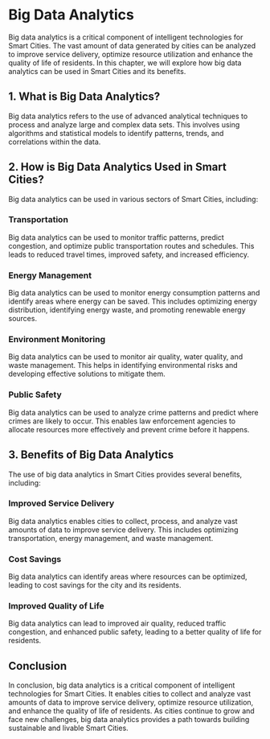 Big Data Analytics
========================================================================

Big data analytics is a critical component of intelligent technologies for Smart Cities. The vast amount of data generated by cities can be analyzed to improve service delivery, optimize resource utilization and enhance the quality of life of residents. In this chapter, we will explore how big data analytics can be used in Smart Cities and its benefits.

1\. What is Big Data Analytics?
------------------------------

Big data analytics refers to the use of advanced analytical techniques to process and analyze large and complex data sets. This involves using algorithms and statistical models to identify patterns, trends, and correlations within the data.

2\. How is Big Data Analytics Used in Smart Cities?
--------------------------------------------------

Big data analytics can be used in various sectors of Smart Cities, including:

### Transportation

Big data analytics can be used to monitor traffic patterns, predict congestion, and optimize public transportation routes and schedules. This leads to reduced travel times, improved safety, and increased efficiency.

### Energy Management

Big data analytics can be used to monitor energy consumption patterns and identify areas where energy can be saved. This includes optimizing energy distribution, identifying energy waste, and promoting renewable energy sources.

### Environment Monitoring

Big data analytics can be used to monitor air quality, water quality, and waste management. This helps in identifying environmental risks and developing effective solutions to mitigate them.

### Public Safety

Big data analytics can be used to analyze crime patterns and predict where crimes are likely to occur. This enables law enforcement agencies to allocate resources more effectively and prevent crime before it happens.

3\. Benefits of Big Data Analytics
---------------------------------

The use of big data analytics in Smart Cities provides several benefits, including:

### Improved Service Delivery

Big data analytics enables cities to collect, process, and analyze vast amounts of data to improve service delivery. This includes optimizing transportation, energy management, and waste management.

### Cost Savings

Big data analytics can identify areas where resources can be optimized, leading to cost savings for the city and its residents.

### Improved Quality of Life

Big data analytics can lead to improved air quality, reduced traffic congestion, and enhanced public safety, leading to a better quality of life for residents.

Conclusion
----------

In conclusion, big data analytics is a critical component of intelligent technologies for Smart Cities. It enables cities to collect and analyze vast amounts of data to improve service delivery, optimize resource utilization, and enhance the quality of life of residents. As cities continue to grow and face new challenges, big data analytics provides a path towards building sustainable and livable Smart Cities.
